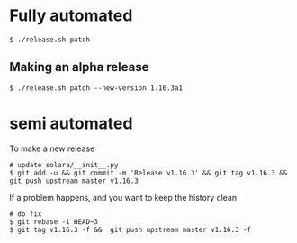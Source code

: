
# Fully automated

    $ ./release.sh patch


## Making an alpha release


    $ ./release.sh patch --new-version 1.16.3a1


# semi automated
To make a new release
```
# update solara/__init__.py
$ git add -u && git commit -m 'Release v1.16.3' && git tag v1.16.3 && git push upstream master v1.16.3
```


If a problem happens, and you want to keep the history clean
```
# do fix
$ git rebase -i HEAD~3
$ git tag v1.16.3 -f &&  git push upstream master v1.16.3 -f
```

